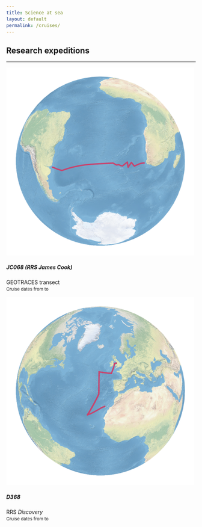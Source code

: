 ```yaml
---
title: Science at sea
layout: default
permalink: /cruises/
---
```


## Research expeditions
<hr />

<div class='container'>
  <div class='col-12 col-md-6 mb-6'>
    <div class='card border-0 shadow'>
      <div class="row no-gutters">
        <div class="col-12 col-md-5 text-center">
          <img src="https://raw.githubusercontent.com/humphreys-lab/humphreys-lab.github.io/main/images/cruise-globes/cruise-globe-JC068.png" class="img-fluid" style="max-height: 500px;" alt="Cruise map" />
        </div>
        <div class="col-12 col-md-7">
          <div class="card-body">
            <h5 class="card-title">JC068 (RRS <i>James Cook</i>)</h5>
            <p class="card-text">
              GEOTRACES transect
              <br />
              <small>Cruise dates from to</small>
            </p>
          </div>
        </div>
      </div>
    </div>
  </div>
  <div class='col-12 col-md-6 mb-6'>
    <div class='card border-0 shadow'>
      <div class="row no-gutters">
        <div class="col-12 col-md-5 text-center">
          <img src="https://raw.githubusercontent.com/humphreys-lab/humphreys-lab.github.io/main/images/cruise-globes/cruise-globe-D368.png" class="img-fluid" style="max-height: 500px;" alt="Cruise map" />
        </div>
        <div class="col-12 col-md-7">
          <div class="card-body">
            <h5 class="card-title">D368</h5>
            <p class="card-text">
              RRS <i>Discovery</i>
              <br />
              <small>Cruise dates from to</small>
            </p>
          </div>
        </div>
      </div>
    </div>
  </div>
</div>
